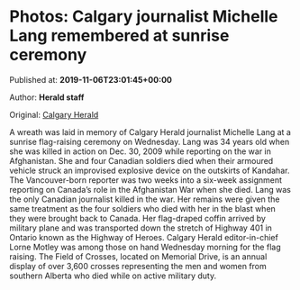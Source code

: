 
# Photos: Calgary journalist Michelle Lang remembered at sunrise ceremony

Published at: **2019-11-06T23:01:45+00:00**

Author: **Herald staff**

Original: [Calgary Herald](https://calgaryherald.com/news/local-news/photos-calgary-journalist-michelle-lang-remembered-at-sunrise-ceremony)

A wreath was laid in memory of Calgary Herald journalist Michelle Lang at a sunrise flag-raising ceremony on Wednesday.
Lang was 34 years old when she was killed in action on Dec. 30, 2009 while reporting on the war in Afghanistan. She and four Canadian soldiers died when their armoured vehicle struck an improvised explosive device on the outskirts of Kandahar.
The Vancouver-born reporter was two weeks into a six-week assignment reporting on Canada’s role in the Afghanistan War when she died. Lang was the only Canadian journalist killed in the war.
Her remains were given the same treatment as the four soldiers who died with her in the blast when they were brought back to Canada. Her flag-draped coffin arrived by military plane and was transported down the stretch of Highway 401 in Ontario known as the Highway of Heroes.
Calgary Herald editor-in-chief Lorne Motley was among those on hand Wednesday morning for the flag raising. The Field of Crosses, located on Memorial Drive, is an annual display of over 3,600 crosses representing the men and women from southern Alberta who died while on active military duty.
